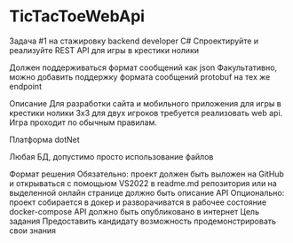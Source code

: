 # TicTacToeWebApi
Задача #1 на стажировку backend developer C#
Спроектируйте и реализуйте REST API для игры в крестики нолики

Должен поддерживаться формат сообщений как json Факультативно, можно добавить поддержку формата сообщений protobuf на тех же endpoint

Описание
Для разработки сайта и мобильного приложения для игры в крестики нолики 3x3 для двух игроков требуется реализовать web api. Игра проходит по обычным правилам.

Платформа dotNet

Любая БД, допустимо просто использование файлов

Формат решения
Обязательно:
проект должен быть выложен на GitHub и открываться с помощьюм VS2022
в readme.md репозитория или на выделенной онлайн странице должно быть описание API
Опционально:
проект собирается в докер и разворачиватся в рабочее состояние docker-compose
API должно быть опубликовано в интернет
Цель задания
Предоставить кандидату возможность продемонстрировать свои знания
